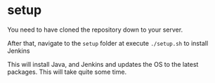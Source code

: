 
# setup

You need to have cloned the repository down to your server.

After that, navigate to the `setup` folder at execute `./setup.sh` to install Jenkins

This will install Java, and Jenkins and updates the OS to the latest packages. This will take quite some time.
